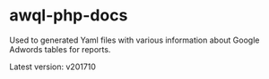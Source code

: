# awql-php-docs

Used to generated Yaml files with various information about Google Adwords tables for reports.

Latest version: v201710
